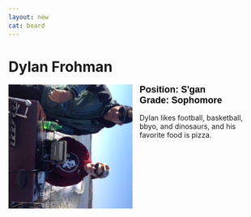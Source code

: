 ```yaml
---
layout: new
cat: board
---
```


<style>

h2 {
font-size: 18px;
color: Black;
font-family: Arial;
text-align: left;
}

div.maintext {
    -webkit-column-count: 2;
    -moz-column-count: 2;
    column-count: 2;
    margin: auto;
}

img {
    -webkit-column-span: 1;
    column-span: 1;
    -ms-transform: rotate(90deg);
    -webkit-transform: rotate(90deg);
    transform: rotate(90deg);
    display: block;
    margin: inherit;
    }

p {
    -webkit-column-span: 1;
    column-span: 1;
    text-align: left;

  }
h2 {
    -webkit-column-span: 1;
    column-span: 1;

  }
</style>

# Dylan Frohman

<div class="maintext" style="max-width:540px;">
<img style="margin:auto; display:block; max-width:100%; max-height:100%" src="Dylan.jpg">
<h2> Position: S'gan <br>
Grade: Sophomore </h2>
<p style="max-width: 235px;">Dylan likes football, basketball, bbyo, and dinosaurs, and his favorite food is pizza.</p>
</div>
